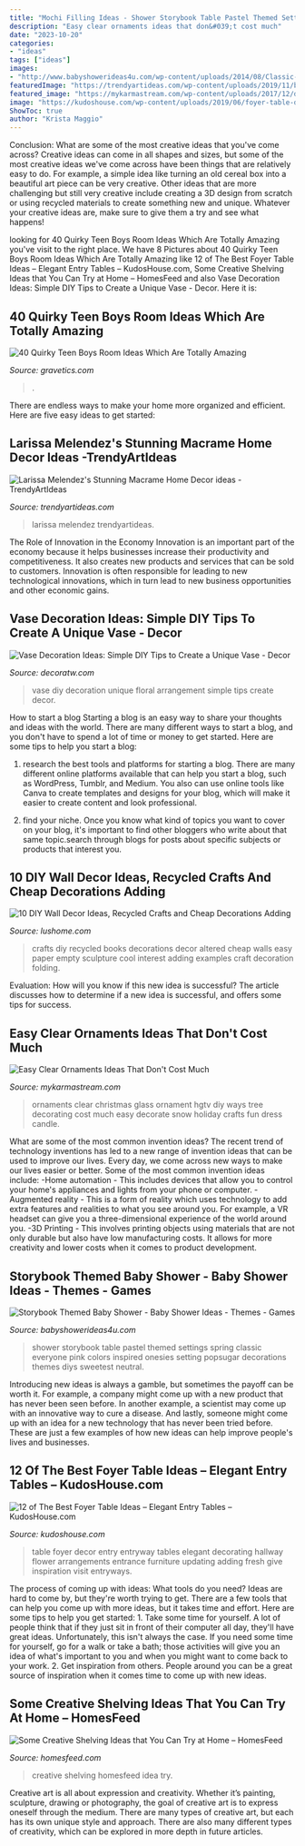 ```yaml
---
title: "Mochi Filling Ideas - Shower Storybook Table Pastel Themed Settings Spring Classic Everyone Pink Colors Inspired Onesies Setting Popsugar Decorations Themes Diys Sweetest Neutral"
description: "Easy clear ornaments ideas that don&#039;t cost much"
date: "2023-10-20"
categories:
- "ideas"
tags: ["ideas"]
images:
- "http://www.babyshowerideas4u.com/wp-content/uploads/2014/08/Classic-Storybook-Themed-Shower-4.jpg"
featuredImage: "https://trendyartideas.com/wp-content/uploads/2019/11/boho-macrame-home-decor-ideas-06.jpg"
featured_image: "https://mykarmastream.com/wp-content/uploads/2017/12/diy-clear-ornament-10-.jpg"
image: "https://kudoshouse.com/wp-content/uploads/2019/06/foyer-table-decor.jpg"
ShowToc: true
author: "Krista Maggio"
---
```



Conclusion: What are some of the most creative ideas that you've come across?
Creative ideas can come in all shapes and sizes, but some of the most creative ideas we've come across have been things that are relatively easy to do. For example, a simple idea like turning an old cereal box into a beautiful art piece can be very creative. Other ideas that are more challenging but still very creative include creating a 3D design from scratch or using recycled materials to create something new and unique. Whatever your creative ideas are, make sure to give them a try and see what happens!

	

		
looking for 40 Quirky Teen Boys Room Ideas Which Are Totally Amazing you've visit to the right place. We have 8 Pictures about 40 Quirky Teen Boys Room Ideas Which Are Totally Amazing like 12 of The Best Foyer Table Ideas – Elegant Entry Tables – KudosHouse.com, Some Creative Shelving Ideas that You Can Try at Home – HomesFeed and also Vase Decoration Ideas: Simple DIY Tips to Create a Unique Vase - Decor. Here it is:
		
    
## 40 Quirky Teen Boys Room Ideas Which Are Totally Amazing

<img loading=lazy src="https://www.gravetics.com/wp-content/uploads/2017/06/Elegant-Blue-White-Room-Decor-1024x1024.jpg" onerror="this.onerror=null;this.src='https://tse4.mm.bing.net/th?id=OIP.53JdyXTBsB31ckyGC0KGSgHaHa&amp;pid=15.1';" alt="40 Quirky Teen Boys Room Ideas Which Are Totally Amazing">

_Source: gravetics.com_

>. 

	

There are endless ways to make your home more organized and efficient. Here are five easy ideas to get started:

    
## Larissa Melendez&#039;s Stunning Macrame Home Decor Ideas -TrendyArtIdeas

<img loading=lazy src="https://trendyartideas.com/wp-content/uploads/2019/11/boho-macrame-home-decor-ideas-06.jpg" onerror="this.onerror=null;this.src='https://tse3.mm.bing.net/th?id=OIP.Nc8wBRFxfGKnu88-pMaQTwHaJ3&amp;pid=15.1';" alt="Larissa Melendez&#039;s Stunning Macrame Home Decor ideas -TrendyArtIdeas">

_Source: trendyartideas.com_

>larissa melendez trendyartideas. 

	

The Role of Innovation in the Economy
Innovation is an important part of the economy because it helps businesses increase their productivity and competitiveness. It also creates new products and services that can be sold to customers. Innovation is often responsible for leading to new technological innovations, which in turn lead to new business opportunities and other economic gains.

    
## Vase Decoration Ideas: Simple DIY Tips To Create A Unique Vase - Decor

<img loading=lazy src="https://decoratw.com/wp-content/uploads/2016/10/vase-decoration-ideas-4.jpg" onerror="this.onerror=null;this.src='https://tse4.mm.bing.net/th?id=OIP.gS_d3SNkubI673-200L-tAHaJ3&amp;pid=15.1';" alt="Vase Decoration Ideas: Simple DIY Tips to Create a Unique Vase - Decor">

_Source: decoratw.com_

>vase diy decoration unique floral arrangement simple tips create decor. 

	

How to start a blog
Starting a blog is an easy way to share your thoughts and ideas with the world. There are many different ways to start a blog, and you don't have to spend a lot of time or money to get started. Here are some tips to help you start a blog: 
1. research the best tools and platforms for starting a blog. There are many different online platforms available that can help you start a blog, such as WordPress, Tumblr, and Medium. You also can use online tools like Canva to create templates and designs for your blog, which will make it easier to create content and look professional. 

2. find your niche. Once you know what kind of topics you want to cover on your blog, it's important to find other bloggers who write about that same topic.search through blogs for posts about specific subjects or products that interest you.

    
## 10 DIY Wall Decor Ideas, Recycled Crafts And Cheap Decorations Adding

<img loading=lazy src="https://www.lushome.com/wp-content/uploads/2013/02/diy-wall-decorations-recycled-crafts-2.jpg" onerror="this.onerror=null;this.src='https://tse1.mm.bing.net/th?id=OIP.tL2TxUcIodBO_nGKXcpJqgHaJ3&amp;pid=15.1';" alt="10 DIY Wall Decor Ideas, Recycled Crafts and Cheap Decorations Adding">

_Source: lushome.com_

>crafts diy recycled books decorations decor altered cheap walls easy paper empty sculpture cool interest adding examples craft decoration folding. 

	

Evaluation: How will you know if this new idea is successful?
The article discusses how to determine if a new idea is successful, and offers some tips for success.

    
## Easy Clear Ornaments Ideas That Don&#039;t Cost Much

<img loading=lazy src="https://mykarmastream.com/wp-content/uploads/2017/12/diy-clear-ornament-10-.jpg" onerror="this.onerror=null;this.src='https://tse3.mm.bing.net/th?id=OIP.YMDm3y-xchmAbAGhPtVUjQHaLH&amp;pid=15.1';" alt="Easy Clear Ornaments Ideas That Don&#039;t Cost Much">

_Source: mykarmastream.com_

>ornaments clear christmas glass ornament hgtv diy ways tree decorating cost much easy decorate snow holiday crafts fun dress candle. 

	

What are some of the most common invention ideas?
The recent trend of technology inventions has led to a new range of invention ideas that can be used to improve our lives. Every day, we come across new ways to make our lives easier or better. Some of the most common invention ideas include: 
-Home automation - This includes devices that allow you to control your home's appliances and lights from your phone or computer. 
-Augmented reality - This is a form of reality which uses technology to add extra features and realities to what you see around you. For example, a VR headset can give you a three-dimensional experience of the world around you. 
-3D Printing - This involves printing objects using materials that are not only durable but also have low manufacturing costs. It allows for more creativity and lower costs when it comes to product development.

    
## Storybook Themed Baby Shower - Baby Shower Ideas - Themes - Games

<img loading=lazy src="http://www.babyshowerideas4u.com/wp-content/uploads/2014/08/Classic-Storybook-Themed-Shower-4.jpg" onerror="this.onerror=null;this.src='https://tse2.mm.bing.net/th?id=OIP.sqywbbuV4MtG_B3LZehH8AHaLH&amp;pid=15.1';" alt="Storybook Themed Baby Shower - Baby Shower Ideas - Themes - Games">

_Source: babyshowerideas4u.com_

>shower storybook table pastel themed settings spring classic everyone pink colors inspired onesies setting popsugar decorations themes diys sweetest neutral. 

	

Introducing new ideas is always a gamble, but sometimes the payoff can be worth it. For example, a company might come up with a new product that has never been seen before. In another example, a scientist may come up with an innovative way to cure a disease. And lastly, someone might come up with an idea for a new technology that has never been tried before. These are just a few examples of how new ideas can help improve people's lives and businesses.

    
## 12 Of The Best Foyer Table Ideas – Elegant Entry Tables – KudosHouse.com

<img loading=lazy src="https://kudoshouse.com/wp-content/uploads/2019/06/foyer-table-decor.jpg" onerror="this.onerror=null;this.src='https://tse3.mm.bing.net/th?id=OIP.NliK-aOCL-qvIO05_u7Y0QHaLG&amp;pid=15.1';" alt="12 of The Best Foyer Table Ideas – Elegant Entry Tables – KudosHouse.com">

_Source: kudoshouse.com_

>table foyer decor entry entryway tables elegant decorating hallway flower arrangements entrance furniture updating adding fresh give inspiration visit entryways. 

	

The process of coming up with ideas: What tools do you need?
Ideas are hard to come by, but they're worth trying to get. There are a few tools that can help you come up with more ideas, but it takes time and effort. Here are some tips to help you get started: 1. Take some time for yourself. A lot of people think that if they just sit in front of their computer all day, they'll have great ideas. Unfortunately, this isn't always the case. If you need some time for yourself, go for a walk or take a bath; those activities will give you an idea of what's important to you and when you might want to come back to your work. 2. Get inspiration from others. People around you can be a great source of inspiration when it comes time to come up with new ideas.

    
## Some Creative Shelving Ideas That You Can Try At Home – HomesFeed

<img loading=lazy src="https://homesfeed.com/wp-content/uploads/2015/11/contemporary-creative-shelving-idea-in-white-color-with-unqiue-shape-on-gray-wall-above-concrete-flooring-idea.jpg" onerror="this.onerror=null;this.src='https://tse4.mm.bing.net/th?id=OIP.J_5aOLrqwfQVubRvaWonpAHaEw&amp;pid=15.1';" alt="Some Creative Shelving Ideas that You Can Try at Home – HomesFeed">

_Source: homesfeed.com_

>creative shelving homesfeed idea try. 

	

Creative art is all about expression and creativity. Whether it’s painting, sculpture, drawing or photography, the goal of creative art is to express oneself through the medium. There are many types of creative art, but each has its own unique style and approach. There are also many different types of creativity, which can be explored in more depth in future articles.

